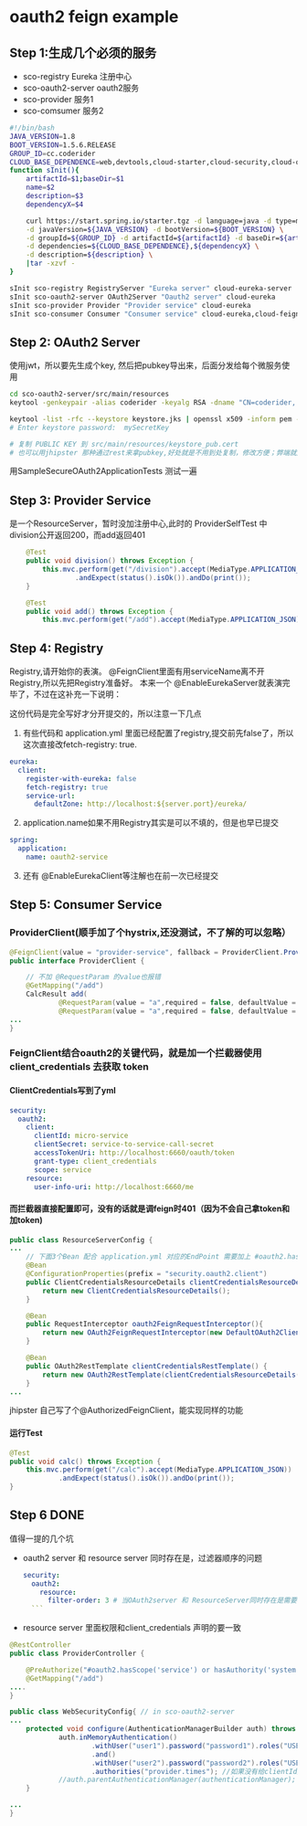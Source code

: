 # oauth2 feign example

## Step 1:生成几个必须的服务
- sco-registry Eureka 注册中心
- sco-oauth2-server oauth2服务
- sco-provider 服务1
- sco-comsumer 服务2

```bash
#!/bin/bash
JAVA_VERSION=1.8
BOOT_VERSION=1.5.6.RELEASE
GROUP_ID=cc.coderider
CLOUD_BASE_DEPENDENCE=web,devtools,cloud-starter,cloud-security,cloud-oauth2
function sInit(){
    artifactId=$1;baseDir=$1
    name=$2
    description=$3
    dependencyX=$4

    curl https://start.spring.io/starter.tgz -d language=java -d type=maven-project \
    -d javaVersion=${JAVA_VERSION} -d bootVersion=${BOOT_VERSION} \
    -d groupId=${GROUP_ID} -d artifactId=${artifactId} -d baseDir=${artifactId} -d name=${name} \
    -d dependencies=${CLOUD_BASE_DEPENDENCE},${dependencyX} \
    -d description=${description} \
    |tar -xzvf -
}

sInit sco-registry RegistryServer "Eureka server" cloud-eureka-server
sInit sco-oauth2-server OAuth2Server "Oauth2 server" cloud-eureka
sInit sco-provider Provider "Provider service" cloud-eureka
sInit sco-consumer Consumer "Consumer service" cloud-eureka,cloud-feign,cloud-hystrix,cloud-hystrix


```


## Step 2: OAuth2 Server
使用jwt，所以要先生成个key, 然后把pubkey导出来，后面分发给每个微服务使用
```bash
cd sco-oauth2-server/src/main/resources
keytool -genkeypair -alias coderider -keyalg RSA -dname "CN=coderider, L=GuangZhou, ST=GuangDong, C=CN" -keypass mySecretKey -keystore keystore.jks -storepass mySecretKey

keytool -list -rfc --keystore keystore.jks | openssl x509 -inform pem -pubkey
# Enter keystore password:  mySecretKey

# 复制 PUBLIC KEY 到 src/main/resources/keystore_pub.cert
# 也可以用jhipster 那种通过rest来拿pubkey,好处就是不用到处复制，修改方便；弊端就是全部都要依赖oauth 服务才能启动
```
用SampleSecureOAuth2ApplicationTests 测试一遍

## Step 3: Provider Service
是一个ResourceServer，暂时没加注册中心,此时的
ProviderSelfTest 中 division公开返回200，而add返回401
```java
    @Test
    public void division() throws Exception {
        this.mvc.perform(get("/division").accept(MediaType.APPLICATION_JSON))
                .andExpect(status().isOk()).andDo(print());
    }

    @Test
    public void add() throws Exception {
        this.mvc.perform(get("/add").accept(MediaType.APPLICATION_JSON))
```

## Step 4: Registry
Registry,请开始你的表演。
@FeignClient里面有用serviceName离不开Registry,所以先把Registry准备好。
本来一个 @EnableEurekaServer就表演完毕了，不过在这补充一下说明：

这份代码是完全写好才分开提交的，所以注意一下几点
1. 有些代码和 application.yml 里面已经配置了registry,提交前先false了，所以这次直接改fetch-registry: true.
```yml
eureka:
  client:
    register-with-eureka: false
    fetch-registry: true
    service-url:
      defaultZone: http://localhost:${server.port}/eureka/

```
2. application.name如果不用Registry其实是可以不填的，但是也早已提交
```yml
spring:
  application:
    name: oauth2-service
```
3. 还有 @EnableEurekaClient等注解也在前一次已经提交

## Step 5: Consumer Service
### ProviderClient(顺手加了个hystrix,还没测试，不了解的可以忽略）
```java
@FeignClient(value = "provider-service", fallback = ProviderClient.ProviderClientHystrix.class)
public interface ProviderClient {

    // 不加 @RequestParam 的value也报错
    @GetMapping("/add")
    CalcResult add(
            @RequestParam(value = "a",required = false, defaultValue = "0") int a,
            @RequestParam(value = "a",required = false, defaultValue = "0") int b);
...
}
```
### FeignClient结合oauth2的关键代码，就是加一个拦截器使用 client_credentials 去获取 token
#### ClientCredentials写到了yml
```yml
security:
  oauth2:
    client:
      clientId: micro-service
      clientSecret: service-to-service-call-secret
      accessTokenUri: http://localhost:6660/oauth/token
      grant-type: client_credentials
      scope: service
    resource:
      user-info-uri: http://localhost:6660/me
```

#### 而拦截器直接配置即可，没有的话就是调feign时401（因为不会自己拿token和加token)
```java
public class ResourceServerConfig {
...
    // 下面3个Bean 配合 application.yml 对应的EndPoint 需要加上 #oauth2.hasScope('server')
    @Bean
    @ConfigurationProperties(prefix = "security.oauth2.client")
    public ClientCredentialsResourceDetails clientCredentialsResourceDetails() {
        return new ClientCredentialsResourceDetails();
    }

    @Bean
    public RequestInterceptor oauth2FeignRequestInterceptor(){
        return new OAuth2FeignRequestInterceptor(new DefaultOAuth2ClientContext(), clientCredentialsResourceDetails());
    }

    @Bean
    public OAuth2RestTemplate clientCredentialsRestTemplate() {
        return new OAuth2RestTemplate(clientCredentialsResourceDetails());
    }
...
```
jhipster 自己写了个@AuthorizedFeignClient，能实现同样的功能

#### 运行Test
```java
@Test
public void calc() throws Exception {
    this.mvc.perform(get("/calc").accept(MediaType.APPLICATION_JSON))
            .andExpect(status().isOk()).andDo(print());
}
```

## Step 6 DONE

值得一提的几个坑
- oauth2 server 和 resource server 同时存在是，过滤器顺序的问题
    ```yml
    security:
      oauth2:
        resource:
          filter-order: 3 # 当OAuth2server 和 ResourceServer同时存在是需要考虑这个优先级的问题
      ```
- resource server 里面权限和client_credentials 声明的要一致
```java
@RestController
public class ProviderController {

    @PreAuthorize("#oauth2.hasScope('service') or hasAuthority('system')")
    @GetMapping("/add")
....
}

public class WebSecurityConfig{ // in sco-oauth2-server
...
    protected void configure(AuthenticationManagerBuilder auth) throws Exception {
            auth.inMemoryAuthentication()
                    .withUser("user1").password("password1").roles("USER")
                    .and()
                    .withUser("user2").password("password2").roles("USER")
                    .authorities("provider.times"); //如果没有给clientId加Authority 那就用scope来区分也可以@PreAuthorized('#oauth2.hasScope('service')
            //auth.parentAuthenticationManager(authenticationManager);
    }

...
}
```